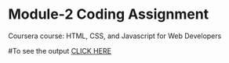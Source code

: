 

# Module-2 Coding Assignment

Coursera course: HTML, CSS, and Javascript for Web Developers

#To see the output [CLICK HERE]()

